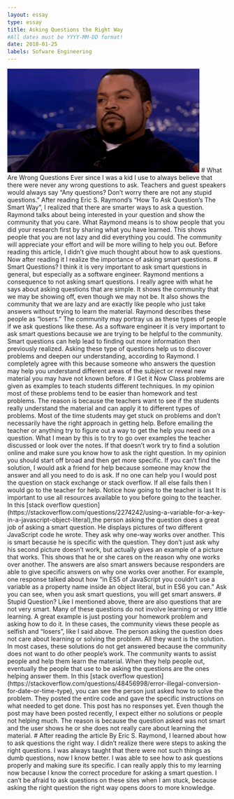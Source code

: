 ```yaml
---
layout: essay
type: essay
title: Asking Questions the Right Way
#All dates must be YYYY-MM-DD format!
date: 2018-01-25
labels: Sofware Engineering 
---
```

<img class="ui medium right floated image" src="/images/essay3.gif">
# What Are Wrong Questions
Ever since I was a kid I use to always believe that there were never any wrong questions to ask. Teachers 
and guest speakers would always say “Any questions? Don’t worry there are not any stupid questions.”
After reading Eric S. Raymond’s “How To Ask Question’s The Smart Way”, I realized that there are
smarter ways to ask a question. Raymond talks about being interested in your question and show the
community that you care. What Raymond means is to show people that you did your research first by
sharing what you have learned. This shows people that you are not lazy and did everything you could.
The community will appreciate your effort and will be more willing to help you out. Before reading this
article, I didn’t give much thought about how to ask questions. Now after reading it I realize the
importance of asking smart questions.
# Smart Questions?
I think it is very important to ask smart questions in general, but especially as a software engineer.
Raymond mentions a consequence to not asking smart questions. I really agree with what he says about
asking questions that are simple. It shows the community that we may be showing off, even though we
may not be. It also shows the community that we are lazy and are exactly like people who just take
answers without trying to learn the material. Raymond describes these people as “losers.” The community
may portray us as these types of people if we ask questions like these. As a software engineer it is very
important to ask smart questions because we are trying to be helpful to the community. Smart questions
can help lead to finding out more information then previously realized. Asking these type of questions
help us to discover problems and deepen our understanding, according to Raymond. I completely agree
with this because someone who answers the question may help you understand different areas of the
subject or reveal new material you may have not known before.
# I Get it Now 
Class problems are given as examples to teach students different techniques. In my opinion most of these
problems tend to be easier than homework and test problems. The reason is because the teachers want to
see if the students really understand the material and can apply it to different types of problems. Most of
the time students may get stuck on problems and don’t necessarily have the right approach in getting help.
Before emailing the teacher or anything try to figure out a way to get the help you need on a question.
What I mean by this is to try to go over examples the teacher discussed or look over the notes. If that
doesn’t work try to find a solution online and make sure you know how to ask the right question. In my
opinion you should start off broad and then get more specific. If you can’t find the solution, I would ask a
friend for help because someone may know the answer and all you need to do is ask. If no one can help
you I would post the question on stack exchange or stack overflow. If all else fails then I would go to the
teacher for help. Notice how going to the teacher is last It is important to use all resources available to you
before going to the teacher. In this [stack overflow question](https://stackoverflow.com/questions/2274242/using-a-variable-for-a-key-in-a-javascript-object-literal),the person asking the question does a great job of asking a smart question. He displays pictures
of two different JavaScript code he wrote. They ask why one-way works over another. This is smart
because he is specific with the question. They don’t just ask why his second picture doesn’t work, but
actually gives an example of a picture that works. This shows that he or she cares on the reason why one
works over another. The answers are also smart answers because responders are able to give specific
answers on why one works over another. For example, one response talked about how “in ES5 of
JavaScript you couldn’t use a variable as a property name inside an object literal, but in ES6 you can.”
Ask you can see, when you ask smart questions, you will get smart answers.
# Stupid Question? 
Like I mentioned above, there are also questions that are not very smart. Many of these questions do not
involve learning or very little learning. A great example is just posting your homework problem and
asking how to do it. In these cases, the community views these people as selfish and “losers”, like I said
above. The person asking the question does not care about learning or solving the problem. All they want
is the solution. In most cases, these solutions do not get answered because the community does not want
to do other people’s work. The community wants to assist people and help them learn the material. When
they help people out, eventually the people that use to be asking the questions are the ones helping answer
them. In this [stack overflow question](https://stackoverflow.com/questions/48456998/error-illegal-conversion-for-date-or-time-type),
you can see the person just asked how to solve the problem. They posted the entire code and gave the
specific instructions on what needed to get done. This post has no responses yet. Even though the post
may have been posted recently, I expect either no solutions or people not helping much. The reason is
because the question asked was not smart and the user shows he or she does not really care about learning
the material.
#
After reading the article By Eric S. Raymond, I learned about how to ask questions the right way. I didn’t
realize there were steps to asking the right questions. I was always taught that there were not such things
as dumb questions, now I know better. I was able to see how to ask questions properly and making sure
its specific. I can really apply this to my learning now because I know the correct procedure for asking a
smart question. I can’t be afraid to ask questions on these sites when I am stuck, because asking the right
question the right way opens doors to more knowledge.


